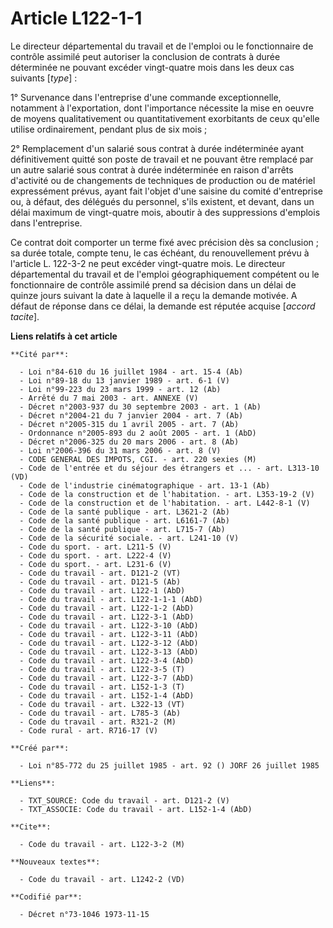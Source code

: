 # Article L122-1-1

Le directeur départemental du travail et de l'emploi ou le fonctionnaire de contrôle assimilé peut autoriser la conclusion de
contrats à durée déterminée ne pouvant excéder vingt-quatre mois dans les deux cas suivants [*type*] :

1° Survenance dans l'entreprise d'une commande exceptionnelle, notamment à l'exportation, dont l'importance nécessite la mise
en oeuvre de moyens qualitativement ou quantitativement exorbitants de ceux qu'elle utilise ordinairement, pendant plus de
six mois ;

2° Remplacement d'un salarié sous contrat à durée indéterminée ayant définitivement quitté son poste de travail et ne pouvant
être remplacé par un autre salarié sous contrat à durée indéterminée en raison d'arrêts d'activité ou de changements de
techniques de production ou de matériel expressément prévus, ayant fait l'objet d'une saisine du comité d'entreprise ou, à
défaut, des délégués du personnel, s'ils existent, et devant, dans un délai maximum de vingt-quatre mois, aboutir à des
suppressions d'emplois dans l'entreprise.

Ce contrat doit comporter un terme fixé avec précision dès sa conclusion ; sa durée totale, compte tenu, le cas échéant, du
renouvellement prévu à l'article L. 122-3-2 ne peut excéder vingt-quatre mois. Le directeur départemental du travail et de
l'emploi géographiquement compétent ou le fonctionnaire de contrôle assimilé prend sa décision dans un délai de quinze jours
suivant la date à laquelle il a reçu la demande motivée. A défaut de réponse dans ce délai, la demande est réputée acquise
[*accord tacite*].

**Liens relatifs à cet article**

	**Cité par**:

	  - Loi n°84-610 du 16 juillet 1984 - art. 15-4 (Ab)
	  - Loi n°89-18 du 13 janvier 1989 - art. 6-1 (V)
	  - Loi n°99-223 du 23 mars 1999 - art. 12 (Ab)
	  - Arrêté du 7 mai 2003 - art. ANNEXE (V)
	  - Décret n°2003-937 du 30 septembre 2003 - art. 1 (Ab)
	  - Décret n°2004-21 du 7 janvier 2004 - art. 7 (Ab)
	  - Décret n°2005-315 du 1 avril 2005 - art. 7 (Ab)
	  - Ordonnance n°2005-893 du 2 août 2005 - art. 1 (AbD)
	  - Décret n°2006-325 du 20 mars 2006 - art. 8 (Ab)
	  - Loi n°2006-396 du 31 mars 2006 - art. 8 (V)
	  - CODE GENERAL DES IMPOTS, CGI. - art. 220 sexies (M)
	  - Code de l'entrée et du séjour des étrangers et ... - art. L313-10 (VD)
	  - Code de l'industrie cinématographique - art. 13-1 (Ab)
	  - Code de la construction et de l'habitation. - art. L353-19-2 (V)
	  - Code de la construction et de l'habitation. - art. L442-8-1 (V)
	  - Code de la santé publique - art. L3621-2 (Ab)
	  - Code de la santé publique - art. L6161-7 (Ab)
	  - Code de la santé publique - art. L715-7 (Ab)
	  - Code de la sécurité sociale. - art. L241-10 (V)
	  - Code du sport. - art. L211-5 (V)
	  - Code du sport. - art. L222-4 (V)
	  - Code du sport. - art. L231-6 (V)
	  - Code du travail - art. D121-2 (VT)
	  - Code du travail - art. D121-5 (Ab)
	  - Code du travail - art. L122-1 (AbD)
	  - Code du travail - art. L122-1-1-1 (AbD)
	  - Code du travail - art. L122-1-2 (AbD)
	  - Code du travail - art. L122-3-1 (AbD)
	  - Code du travail - art. L122-3-10 (AbD)
	  - Code du travail - art. L122-3-11 (AbD)
	  - Code du travail - art. L122-3-12 (AbD)
	  - Code du travail - art. L122-3-13 (AbD)
	  - Code du travail - art. L122-3-4 (AbD)
	  - Code du travail - art. L122-3-5 (T)
	  - Code du travail - art. L122-3-7 (AbD)
	  - Code du travail - art. L152-1-3 (T)
	  - Code du travail - art. L152-1-4 (AbD)
	  - Code du travail - art. L322-13 (VT)
	  - Code du travail - art. L785-3 (Ab)
	  - Code du travail - art. R321-2 (M)
	  - Code rural - art. R716-17 (V)

	**Créé par**:

	  - Loi n°85-772 du 25 juillet 1985 - art. 92 () JORF 26 juillet 1985

	**Liens**:

	  - TXT_SOURCE: Code du travail - art. D121-2 (V)
	  - TXT_ASSOCIE: Code du travail - art. L152-1-4 (AbD)

	**Cite**:

	  - Code du travail - art. L122-3-2 (M)

	**Nouveaux textes**:

	  - Code du travail - art. L1242-2 (VD)

	**Codifié par**:

	  - Décret n°73-1046 1973-11-15
